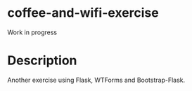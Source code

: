 # coffee-and-wifi-exercise

Work in progress

# Description
Another exercise using Flask, WTForms and Bootstrap-Flask.